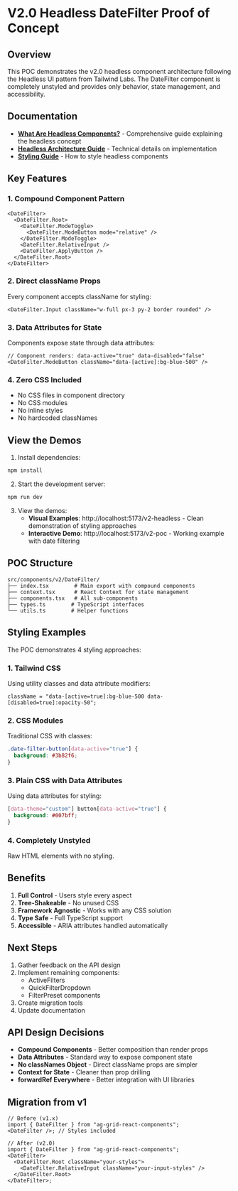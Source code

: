# V2.0 Headless DateFilter Proof of Concept

## Overview

This POC demonstrates the v2.0 headless component architecture following the Headless UI pattern from Tailwind Labs. The DateFilter component is completely unstyled and provides only behavior, state management, and accessibility.

## Documentation

- **[What Are Headless Components?](docs/WHAT_ARE_HEADLESS_COMPONENTS.md)** - Comprehensive guide explaining the headless concept
- **[Headless Architecture Guide](docs/HEADLESS_ARCHITECTURE.md)** - Technical details on implementation
- **[Styling Guide](docs/STYLING_GUIDE.md)** - How to style headless components

## Key Features

### 1. **Compound Component Pattern**

```tsx
<DateFilter>
  <DateFilter.Root>
    <DateFilter.ModeToggle>
      <DateFilter.ModeButton mode="relative" />
    </DateFilter.ModeToggle>
    <DateFilter.RelativeInput />
    <DateFilter.ApplyButton />
  </DateFilter.Root>
</DateFilter>
```

### 2. **Direct className Props**

Every component accepts className for styling:

```tsx
<DateFilter.Input className="w-full px-3 py-2 border rounded" />
```

### 3. **Data Attributes for State**

Components expose state through data attributes:

```tsx
// Component renders: data-active="true" data-disabled="false"
<DateFilter.ModeButton className="data-[active]:bg-blue-500" />
```

### 4. **Zero CSS Included**

- No CSS files in component directory
- No CSS modules
- No inline styles
- No hardcoded classNames

## View the Demos

1. Install dependencies:

```bash
npm install
```

2. Start the development server:

```bash
npm run dev
```

3. View the demos:
   - **Visual Examples**: http://localhost:5173/v2-headless - Clean demonstration of styling approaches
   - **Interactive Demo**: http://localhost:5173/v2-poc - Working example with date filtering

## POC Structure

```
src/components/v2/DateFilter/
├── index.tsx        # Main export with compound components
├── context.tsx      # React Context for state management
├── components.tsx   # All sub-components
├── types.ts        # TypeScript interfaces
└── utils.ts        # Helper functions
```

## Styling Examples

The POC demonstrates 4 styling approaches:

### 1. Tailwind CSS

Using utility classes and data attribute modifiers:

```tsx
className = "data-[active=true]:bg-blue-500 data-[disabled=true]:opacity-50";
```

### 2. CSS Modules

Traditional CSS with classes:

```css
.date-filter-button[data-active="true"] {
  background: #3b82f6;
}
```

### 3. Plain CSS with Data Attributes

Using data attributes for styling:

```css
[data-theme="custom"] button[data-active="true"] {
  background: #007bff;
}
```

### 4. Completely Unstyled

Raw HTML elements with no styling.

## Benefits

1. **Full Control** - Users style every aspect
2. **Tree-Shakeable** - No unused CSS
3. **Framework Agnostic** - Works with any CSS solution
4. **Type Safe** - Full TypeScript support
5. **Accessible** - ARIA attributes handled automatically

## Next Steps

1. Gather feedback on the API design
2. Implement remaining components:
   - ActiveFilters
   - QuickFilterDropdown
   - FilterPreset components
3. Create migration tools
4. Update documentation

## API Design Decisions

- **Compound Components** - Better composition than render props
- **Data Attributes** - Standard way to expose component state
- **No classNames Object** - Direct className props are simpler
- **Context for State** - Cleaner than prop drilling
- **forwardRef Everywhere** - Better integration with UI libraries

## Migration from v1

```tsx
// Before (v1.x)
import { DateFilter } from "ag-grid-react-components";
<DateFilter />; // Styles included

// After (v2.0)
import { DateFilter } from "ag-grid-react-components";
<DateFilter>
  <DateFilter.Root className="your-styles">
    <DateFilter.RelativeInput className="your-input-styles" />
  </DateFilter.Root>
</DateFilter>;
```
